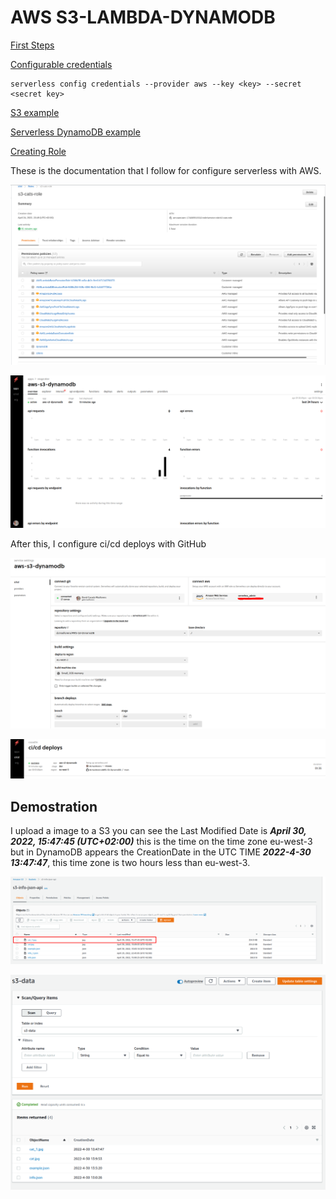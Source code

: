 # AWS S3-LAMBDA-DYNAMODB

[First Steps](https://www.serverless.com/framework/docs/getting-started)

[Configurable credentials](https://www.serverless.com/framework/docs/providers/aws/guide/credentials#creating-aws-access-keys)

~~~~
serverless config credentials --provider aws --key <key> --secret <secret key>
~~~~

[S3 example](https://docs.aws.amazon.com/lambda/latest/dg/with-s3-example.html)

[Serverless DynamoDB example](https://www.serverless.com/examples/aws-node-express-dynamodb-api)

[Creating Role](https://serverlessfirst.com/create-iam-deployer-roles-serverless-app/)

These is the documentation that I follow for configure serverless with AWS.

![Role](./images/role.png)

![Serverless](./images/serverless.png)

After this, I configure ci/cd deploys with GitHub

![CI-CD](./images/ci_cd.png)

![CI-CD deploy](./images/ci_cd_action.png)

## Demostration

I upload a image to a S3 you can see the Last Modified Date is ***April 30, 2022, 15:47:45 (UTC+02:00)*** this is the time on the time zone eu-west-3 but in DynamoDB appears the CreationDate in the UTC TIME ***2022-4-30 13:47:47***, this time zone is two hours less than eu-west-3.

![S3](./images/s3.png)

![Dynamo DB](./images/dynamo.png)
